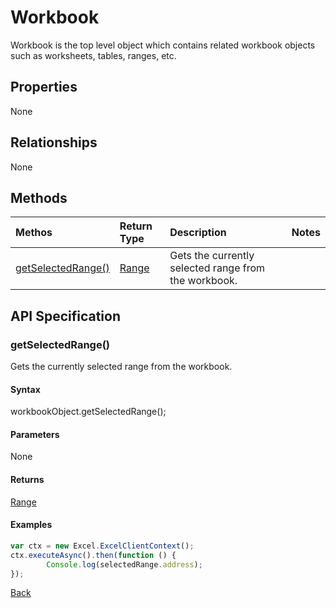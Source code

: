 # Workbook

Workbook is the top level object which contains related workbook objects such as worksheets, tables, ranges, etc.

## Properties
None

## Relationships
None

## Methods
| Methos           | Return Type    |Description|Notes |
|:---------------|:--------|:----------|:-----|
|[getSelectedRange()](#getselectedrange)|[Range](range.md)|Gets the currently selected range from the workbook.||

## API Specification

### getSelectedRange()
Gets the currently selected range from the workbook.

#### Syntax
workbookObject.getSelectedRange();

#### Parameters
None

#### Returns
[Range](range.md)

#### Examples

```js
var ctx = new Excel.ExcelClientContext();
ctx.executeAsync().then(function () {
		Console.log(selectedRange.address);
});
```
[Back](#methods)

